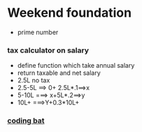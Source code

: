 # Weekend foundation
- prime number
### tax calculator on salary
- define function which take annual salary
- return 
taxable and net salary
- 2.5L no tax
- 2.5-5L ==> 0+ 2.5L*.1==>x
- 5-10L ===> x+5L*.2==>y
- 10L+ ===>Y+0.3*10L+
### [coding bat](https://codingbat.com/python)
